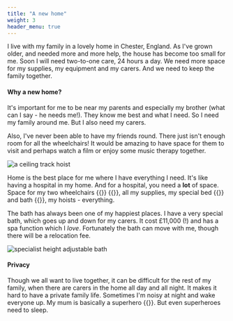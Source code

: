 ```yaml
---
title: "A new home"
weight: 3
header_menu: true
---
```


I live with my family in a lovely home in Chester, England. As I've grown older,
and needed more and more help, the house has become too small for me. Soon I
will need two-to-one care, 24 hours a day. We need more space for my supplies,
my equipment and my carers. And we need to keep the family together.

#### Why a new home?

It's important for me to be near my parents and especially my brother (what can
I say - he needs me!). They know me best and what I need. So I need my family
around me. But I also need my carers.

Also, I've never been able to have my friends round. There just isn't enough
room for all the wheelchairs! It would be amazing to have space for them to
visit and perhaps watch a film or enjoy some music therapy together.

![a ceiling track hoist](images/track-hoist.jpg)

Home is the best place for me where I have everything I need. It's like having a
hospital in my home. And for a hospital, you need a **lot** of space. Space for
my two wheelchairs&nbsp;{{<icon class="fa fa-wheelchair">}}
{{<icon class="fa fa-wheelchair-alt">}}, all my supplies, my special
bed&nbsp;{{<icon class="fa fa-bed">}} and
bath&nbsp;{{<icon class="fa fa-bath">}}, my hoists - everything.

The bath has always been one of my happiest places. I have a very special bath,
which goes up and down for my carers. It cost £11,000 (!) and has a spa function
which I *love*. Fortunately the bath can move with me, though there will be a
relocation fee.

![specialist height adjustable bath](images/astor-bannerman-bath.jpg)

#### Privacy

Though we all want to live together, it can be difficult for the rest of my
family, when there are carers in the home all day and all night. It makes it
hard to have a private family life. Sometimes I'm noisy at night and wake
everyone up. My mum is basically a superhero&nbsp;{{<icon class="fa fa-superpowers">}}.
But even superheroes need to sleep.
